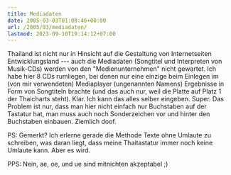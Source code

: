 ```yaml
---
title: Mediadaten
date: 2005-03-03T01:08:46+00:00
url: /2005/03/mediadaten/
lastmod: 2023-09-10T19:14:12+07:00
---
```

Thailand ist nicht nur in Hinsicht auf die Gestaltung von Internetseiten Entwicklungsland --- auch die Mediadaten (Songtitel und Interpreten von Musik-CDs) werden von den "Medienunternehmen" nicht gewartet. Ich habe hier 8 CDs rumliegen, bei denen nur eine einzige beim Einlegen im (von mir verwendeten) Mediaplayer (ungenannten Namens) Ergebnisse in Form von Songtiteln brachte (und das auch nur, weil die Platte auf Platz 1 der Thaicharts steht). Klar. Ich kann das alles selber eingeben. Super. Das Problem ist nur, dass man hier nicht einfach nur Buchstaben auf der Tastatur hat, man muss auch noch Sonderzeichen vor und hinter den Buchstaben einbauen. Ziemlich doof.

PS: Gemerkt? Ich erlerne gerade die Methode Texte ohne Umlaute zu schreiben, was daran liegt, dass meine Thaitastatur immer noch keine Umlaute kann. Aber es wird.

PPS: Nein, ae, oe, und ue sind mitnichten akzeptabel ;)
